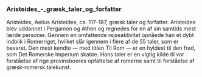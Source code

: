 ### Aristeides_-_græsk_taler_og_forfatter


Aristeides, Aelius Aristeides, ca. 117-187, græsk taler og forfatter. Aristeides blev uddannet i Pergamon og Athen og regnedes for en af sin samtids mest lærde personer. Gennem en omfattende rejseaktivitet opnåede han et dybt indblik i Romerriget, hvilket slår igennem i flere af de 55 taler, som er bevaret. Den mest kendte — med titlen Til Rom — er en hyldest til den fred, som Det Romerske Imperium skabte. Hans taler er en vigtig kilde til vor forståelse af rige provinsboeres opfattelse af romerne samt til forståelse af græsk-romersk talekunst.